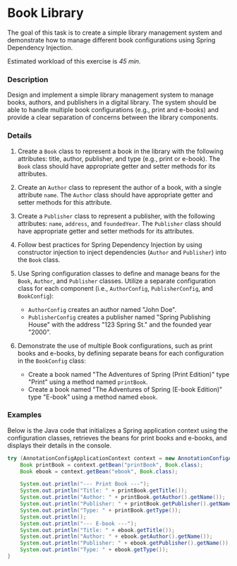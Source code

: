 # Book Library

The goal of this task is to create a simple library management system and demonstrate how to manage different book configurations using Spring Dependency Injection.

Estimated workload of this exercise is *45 min.*

### Description

Design and implement a simple library management system to manage books, authors, and publishers in a digital library. The system should be able to handle multiple book configurations (e.g., print and e-books) and provide a clear separation of concerns between the library components.

### Details

1. Create a `Book` class to represent a book in the library with the following attributes: title, author, publisher, and type (e.g., print or e-book). The `Book` class should have appropriate getter and setter methods for its attributes.

2. Create an `Author` class to represent the author of a book, with a single attribute `name`. The `Author` class should have appropriate getter and setter methods for this attribute.

3. Create a `Publisher` class to represent a publisher, with the following attributes: `name`, `address`, and `foundedYear`. The `Publisher` class should have appropriate getter and setter methods for its attributes.

4. Follow best practices for Spring Dependency Injection by using constructor injection to inject dependencies (`Author` and `Publisher`) into the `Book` class.

5. Use Spring configuration classes to define and manage beans for the `Book`, `Author`, and `Publisher` classes. Utilize a separate configuration class for each component (i.e., `AuthorConfig`, `PublisherConfig`, and `BookConfig`):
    - `AuthorConfig` creates an author named "John Doe".
    - `PublisherConfig` creates a publisher named "Spring Publishing House" with the address "123 Spring St." and the founded year "2000".

6. Demonstrate the use of multiple Book configurations, such as print books and e-books, by defining separate beans for each configuration in the `BookConfig` class:
    - Create a book named "The Adventures of Spring (Print Edition)" type "Print" using a method named `printBook`.
    - Create a book named "The Adventures of Spring (E-book Edition)" type "E-book" using a method named `ebook`.

### Examples

Below is the Java code that initializes a Spring application context using the configuration classes, retrieves the beans for print books and e-books, and displays their details in the console.

```java
try (AnnotationConfigApplicationContext context = new AnnotationConfigApplicationContext(BookConfig.class)) {
	Book printBook = context.getBean("printBook", Book.class);
	Book ebook = context.getBean("ebook", Book.class);

	System.out.println("--- Print Book ---");
	System.out.println("Title: " + printBook.getTitle());
	System.out.println("Author: " + printBook.getAuthor().getName());
	System.out.println("Publisher: " + printBook.getPublisher().getName());
	System.out.println("Type: " + printBook.getType());
	System.out.println();
	System.out.println("--- E-book ---");
	System.out.println("Title: " + ebook.getTitle());
	System.out.println("Author: " + ebook.getAuthor().getName());
	System.out.println("Publisher: " + ebook.getPublisher().getName());
	System.out.println("Type: " + ebook.getType());
}
```
